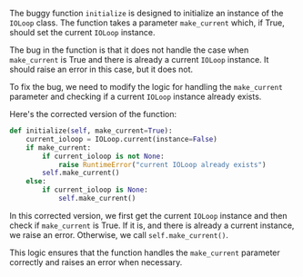 The buggy function `initialize` is designed to initialize an instance of the `IOLoop` class. The function takes a parameter `make_current` which, if True, should set the current `IOLoop` instance.

The bug in the function is that it does not handle the case when `make_current` is True and there is already a current `IOLoop` instance. It should raise an error in this case, but it does not.

To fix the bug, we need to modify the logic for handling the `make_current` parameter and checking if a current `IOLoop` instance already exists.

Here's the corrected version of the function:

```python
def initialize(self, make_current=True):
    current_ioloop = IOLoop.current(instance=False)
    if make_current:
        if current_ioloop is not None:
            raise RuntimeError("current IOLoop already exists")
        self.make_current()
    else:
        if current_ioloop is None:
            self.make_current()
```

In this corrected version, we first get the current `IOLoop` instance and then check if `make_current` is True. If it is, and there is already a current instance, we raise an error. Otherwise, we call `self.make_current()`.

This logic ensures that the function handles the `make_current` parameter correctly and raises an error when necessary.